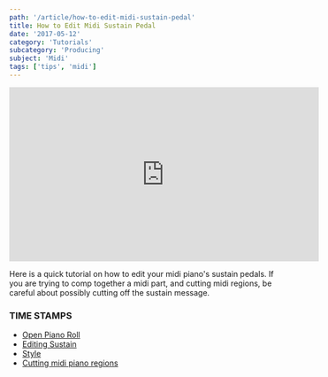 ```yaml
---
path: '/article/how-to-edit-midi-sustain-pedal'
title: How to Edit Midi Sustain Pedal
date: '2017-05-12'
category: 'Tutorials'
subcategory: 'Producing'
subject: 'Midi'
tags: ['tips', 'midi']
---
```


<iframe src="https://www.youtube.com/embed/pa_8N7Hp_JA?ecver=1" width="560" height="315" frameborder="0" allowfullscreen="allowfullscreen"></iframe>

Here is a quick tutorial on how to edit your midi piano's sustain pedals. If you are trying to comp together a midi part, and cutting midi regions, be careful about possibly cutting off the sustain message.

<h3 >TIME STAMPS</h3>
<ul>
 	<li ><a href="https://youtu.be/pa_8N7Hp_JA?t=26" target="_blank" >Open Piano Roll</a></li>
 	<li ><a href="https://youtu.be/pa_8N7Hp_JA?t=68" target="_blank" >Editing Sustain</a></li>
 	<li ><a href="https://youtu.be/pa_8N7Hp_JA?t=108" target="_blank" >Style</a></li>
 	<li ><a href="https://youtu.be/pa_8N7Hp_JA?t=123" target="_blank" >Cutting midi piano regions </a></li>
</ul>
